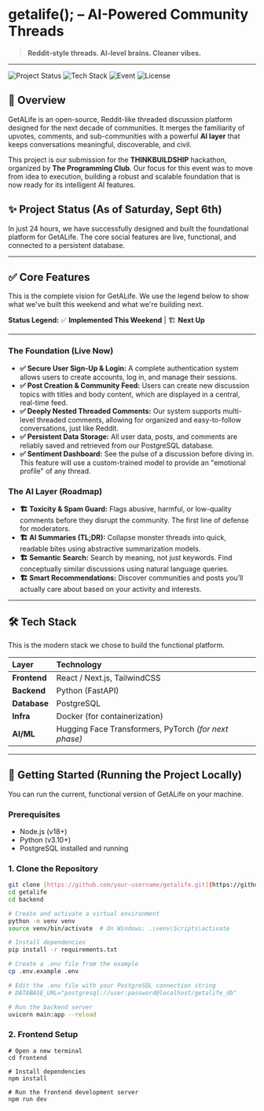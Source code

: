 # getalife(); – AI-Powered Community Threads

> **Reddit-style threads. AI-level brains. Cleaner vibes.**

---

![Project Status](https://img.shields.io/badge/status-Functional%20Prototype-green)
![Tech Stack](https://img.shields.io/badge/stack-React%20%7C%20FastAPI%20%7C%20PostgreSQL-blueviolet)
![Event](https://img.shields.io/badge/Event-THINKBUILDSHIP-9cf)
![License](https://img.shields.io/badge/license-MIT-green)

## 🚀 Overview

GetALife is an open-source, Reddit-like threaded discussion platform designed for the next decade of communities. It merges the familiarity of upvotes, comments, and sub-communities with a powerful **AI layer** that keeps conversations meaningful, discoverable, and civil.

This project is our submission for the **THINKBUILDSHIP** hackathon, organized by **The Programming Club**. Our focus for this event was to move from idea to execution, building a robust and scalable foundation that is now ready for its intelligent AI features.

## ✨ Project Status (As of Saturday, Sept 6th)

In just 24 hours, we have successfully designed and built the foundational platform for GetALife. The core social features are live, functional, and connected to a persistent database.

---

## ✅ Core Features

This is the complete vision for GetALife. We use the legend below to show what we've built this weekend and what we're building next.

**Status Legend:** ✅ **Implemented This Weekend** | 🏗️ **Next Up**

---

### **The Foundation (Live Now)**

-   **✅ Secure User Sign-Up & Login:** A complete authentication system allows users to create accounts, log in, and manage their sessions.
-   **✅ Post Creation & Community Feed:** Users can create new discussion topics with titles and body content, which are displayed in a central, real-time feed.
-   **✅ Deeply Nested Threaded Comments:** Our system supports multi-level threaded comments, allowing for organized and easy-to-follow conversations, just like Reddit.
-   **✅ Persistent Data Storage:** All user data, posts, and comments are reliably saved and retrieved from our PostgreSQL database.
-   **✅ Sentiment Dashboard:** See the pulse of a discussion before diving in. This feature will use a custom-trained model to provide an "emotional profile" of any thread.

### **The AI Layer (Roadmap)**

-   **🏗️ Toxicity & Spam Guard:** Flags abusive, harmful, or low-quality comments before they disrupt the community. The first line of defense for moderators.
-   **🏗️ AI Summaries (TL;DR):** Collapse monster threads into quick, readable bites using abstractive summarization models.
-   **🏗️ Semantic Search:** Search by meaning, not just keywords. Find conceptually similar discussions using natural language queries.
-   **🏗️ Smart Recommendations:** Discover communities and posts you’ll actually care about based on your activity and interests.

---

## 🛠️ Tech Stack

This is the modern stack we chose to build the functional platform.

| Layer      | Technology                                      |
| :--------- | :---------------------------------------------- |
| **Frontend** | React / Next.js, TailwindCSS                  |
| **Backend** | Python (FastAPI)                              |
| **Database** | PostgreSQL                                    |
| **Infra** | Docker (for containerization)                 |
| **AI/ML** | Hugging Face Transformers, PyTorch *(for next phase)* |

---

## 🚀 Getting Started (Running the Project Locally)

You can run the current, functional version of GetALife on your machine.

### Prerequisites
- Node.js (v18+)
- Python (v3.10+)
- PostgreSQL installed and running

### 1. Clone the Repository
```bash
git clone [https://github.com/your-username/getalife.git](https://github.com/your-username/getalife.git)
cd getalife
cd backend

# Create and activate a virtual environment
python -m venv venv
source venv/bin/activate  # On Windows: .\venv\Scripts\activate

# Install dependencies
pip install -r requirements.txt

# Create a .env file from the example
cp .env.example .env

# Edit the .env file with your PostgreSQL connection string
# DATABASE_URL="postgresql://user:password@localhost/getalife_db"

# Run the backend server
uvicorn main:app --reload
```
### 2. Frontend Setup
```Frontend Setup
# Open a new terminal
cd frontend

# Install dependencies
npm install

# Run the frontend development server
npm run dev
```
